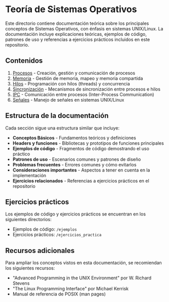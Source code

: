 # Teoría de Sistemas Operativos

Este directorio contiene documentación teórica sobre los principales conceptos de Sistemas Operativos, con énfasis en sistemas UNIX/Linux. La documentación incluye explicaciones teóricas, ejemplos de código, patrones de uso y referencias a ejercicios prácticos incluidos en este repositorio.

## Contenidos

1. [Procesos](./01-procesos/README.md) - Creación, gestión y comunicación de procesos
2. [Memoria](./02-memoria/README.md) - Gestión de memoria, mapeo y memoria compartida
3. [Hilos](./03-hilos/README.md) - Programación con hilos (threads) y concurrencia
4. [Sincronización](./04-sincronizacion/README.md) - Mecanismos de sincronización entre procesos e hilos
5. [IPC](./05-ipc/README.md) - Comunicación entre procesos (Inter-Process Communication)
6. [Señales](./06-signal/README.md) - Manejo de señales en sistemas UNIX/Linux

## Estructura de la documentación

Cada sección sigue una estructura similar que incluye:

- **Conceptos Básicos** - Fundamentos teóricos y definiciones
- **Headers y funciones** - Bibliotecas y prototipos de funciones principales
- **Ejemplos de código** - Fragmentos de código demostrando el uso práctico
- **Patrones de uso** - Escenarios comunes y patrones de diseño
- **Problemas frecuentes** - Errores comunes y cómo evitarlos
- **Consideraciones importantes** - Aspectos a tener en cuenta en la implementación
- **Ejercicios relacionados** - Referencias a ejercicios prácticos en el repositorio

## Ejercicios prácticos

Los ejemplos de código y ejercicios prácticos se encuentran en los siguientes directorios:

- Ejemplos de código: `/ejemplos`
- Ejercicios prácticos: `/ejercicios_practica`

## Recursos adicionales

Para ampliar los conceptos vistos en esta documentación, se recomiendan los siguientes recursos:

- "Advanced Programming in the UNIX Environment" por W. Richard Stevens
- "The Linux Programming Interface" por Michael Kerrisk
- Manual de referencia de POSIX (man pages)
